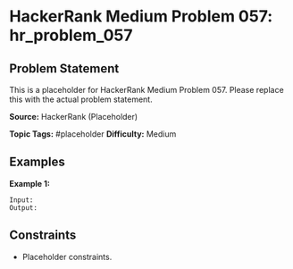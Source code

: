 # HackerRank Medium Problem 057: hr_problem_057

## Problem Statement

This is a placeholder for HackerRank Medium Problem 057.
Please replace this with the actual problem statement.

**Source:** HackerRank (Placeholder)

**Topic Tags:** #placeholder
**Difficulty:** Medium

## Examples

**Example 1:**

```
Input:
Output:
```

## Constraints

- Placeholder constraints.
